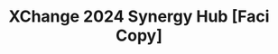---
title: XChange 2024 Synergy Hub [Faci Copy]
redirect_to: https://docs.google.com/document/d/1yXzOy2n2CV5C63543R_n_0zPXZZp3VMe9Q8d_zZztNM/edit?usp=sharing
redirect_from: 
  - /XC24SynergyHub
  - /xc24synergyhub
---